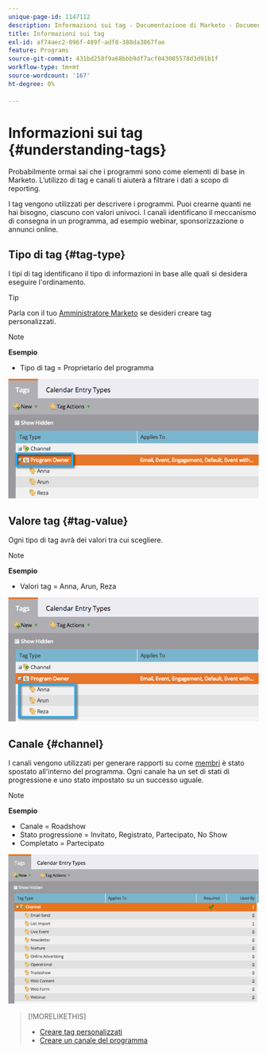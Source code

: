 ```yaml
---
unique-page-id: 1147112
description: Informazioni sui tag - Documentazione di Marketo - Documentazione del prodotto
title: Informazioni sui tag
exl-id: af74aec2-096f-489f-adf8-388da3867fae
feature: Programs
source-git-commit: 431bd258f9a68bbb9df7acf043085578d3d91b1f
workflow-type: tm+mt
source-wordcount: '167'
ht-degree: 0%

---
```


# Informazioni sui tag {#understanding-tags}

Probabilmente ormai sai che i programmi sono come elementi di base in Marketo. L’utilizzo di tag e canali ti aiuterà a filtrare i dati a scopo di reporting.

I tag vengono utilizzati per descrivere i programmi. Puoi crearne quanti ne hai bisogno, ciascuno con valori univoci. I canali identificano il meccanismo di consegna in un programma, ad esempio webinar, sponsorizzazione o annunci online.

## Tipo di tag {#tag-type}

I tipi di tag identificano il tipo di informazioni in base alle quali si desidera eseguire l&#39;ordinamento.

>[!TIP]
>
>Parla con il tuo [Amministratore Marketo](/help/marketo/product-docs/administration/tags/create-custom-tags.md) se desideri creare tag personalizzati.

>[!NOTE]
>
>**Esempio**
>
>* Tipo di tag = Proprietario del programma

![](assets/image2014-9-17-15-3a12-3a46.png)

## Valore tag {#tag-value}

Ogni tipo di tag avrà dei valori tra cui scegliere.

>[!NOTE]
>
>**Esempio**
>
>* Valori tag = Anna, Arun, Reza

![](assets/image2014-9-17-15-3a16-3a8.png)

## Canale {#channel}

I canali vengono utilizzati per generare rapporti su come [membri](/help/marketo/product-docs/core-marketo-concepts/programs/creating-programs/understanding-program-membership.md) è stato spostato all&#39;interno del programma. Ogni canale ha un set di stati di progressione e uno stato impostato su un successo uguale.

>[!NOTE]
>
>**Esempio**
>
>* Canale = Roadshow
>* Stato progressione = Invitato, Registrato, Partecipato, No Show
>* Completato = Partecipato

![](assets/image2015-2-5-16-3a57-3a59.png)

>[!MORELIKETHIS]
>
>* [Creare tag personalizzati](/help/marketo/product-docs/administration/tags/create-custom-tags.md)
>* [Creare un canale del programma](/help/marketo/product-docs/administration/tags/create-a-program-channel.md)

